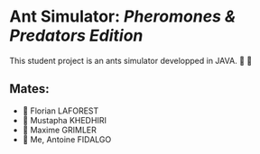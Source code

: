 # Ant Simulator: *Pheromones & Predators Edition*

This student project is an ants simulator developped in JAVA. :ant: :tomato:

## Mates: 
- :ant: Florian LAFOREST
- :ant: Mustapha KHEDHIRI
- :ant: Maxime GRIMLER
- :ant: Me, Antoine FIDALGO 
